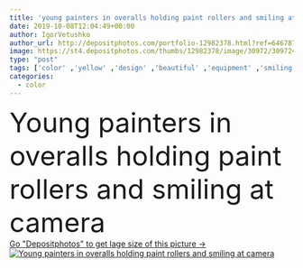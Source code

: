 ```yaml
---
title: 'young painters in overalls holding paint rollers and smiling at camera'
date: 2019-10-08T12:04:49+00:00
author: IgorVetushko
author_url: http://depositphotos.com/portfolio-12982378.html?ref=64678756
image: https://st4.depositphotos.com/thumbs/12982378/image/30972/309724966/api_thumb_450.jpg?forcejpeg=true
type: "post"
tags: ['color' ,'yellow' ,'design' ,'beautiful' ,'equipment' ,'smiling' ,'cheerful' ,'caucasian' ,'smile' ,'colour' ,'man' ,'european' ,'paint' ,'pink' ,'construction' ,'wall' ,'service' ,'interior' ,'home' ,'woman' ,'work' ,'tool' ,'room' ,'together' ,'togetherness' ,'indoors' ,'profession' ,'repair' ,'attractive' ,'apartment' ,'uniform' ,'handsome' ,'improvement' ,'positive' ,'workers' ,'workwear' ,'renovate' ,'overalls' ,'builders' ,'colleagues' ,'coworkers' ,'workman' ,'painters' ,'workwoman' ,'professional occupation' ,'Two People' ,'young adult' ,'paint rollers' ,'home renovation' ,'house painting' ]
categories: 
  - color
---
```

<div aling="center">
            <font size="60"> Young painters in overalls holding paint rollers and smiling at camera</font>   
</div>
<div>
    <a href='https://depositphotos.com/309724966/stock-photo-young-painters-overalls-holding-paint.html?ref=64678756' target=_blank > Go "Depositphotos" to get lage size of this picture ->
        <img href='https://depositphotos.com/309724966/stock-photo-young-painters-overalls-holding-paint.html?ref=64678756' src='https://st4.depositphotos.com/12982378/30972/i/950/depositphotos_309724966-stock-photo-young-painters-overalls-holding-paint.jpg?forcejpeg=true' alt='Young painters in overalls holding paint rollers and smiling at camera' >
    </a>
</div>
